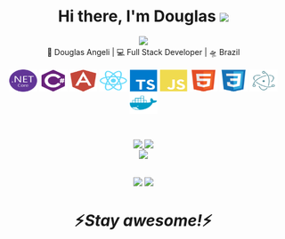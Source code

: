 <div align="center">
   <h1>Hi there, I'm Douglas <img src="https://media.giphy.com/media/hvRJCLFzcasrR4ia7z/giphy.gif" height="25px"> </h1>     
   <img src="https://pronoun.cyou/x/y?subject=He&object=Him&posessive=His&colour=20232A&height=20"> 
</div>
<div align="center">
🙎 Douglas Angeli | 💻 Full Stack Developer | 🛸 Brazil
</div>


<div align="center" style="display: inline_block">
  <br>
  <img align="center" height="40" width="50" target="_blank" src="https://raw.githubusercontent.com/devicons/devicon/master/icons/dotnetcore/dotnetcore-original.svg">
  <img align="center" height="40" width="50" target="_blank" src="https://raw.githubusercontent.com/devicons/devicon/master/icons/csharp/csharp-plain.svg">
  <img align="center" height="40" width="50" target="_blank" src="https://raw.githubusercontent.com/devicons/devicon/master/icons/angularjs/angularjs-plain.svg">
  <img align="center" height="40" width="50" target="_blank" src="https://raw.githubusercontent.com/devicons/devicon/master/icons/react/react-original.svg">
  <img align="center" height="40" width="50" target="_blank" src="https://raw.githubusercontent.com/devicons/devicon/master/icons/typescript/typescript-plain.svg">
  <img align="center" height="40" width="50" target="_blank" src="https://raw.githubusercontent.com/devicons/devicon/master/icons/javascript/javascript-plain.svg">
  <img align="center" height="40" width="50" target="_blank" src="https://raw.githubusercontent.com/devicons/devicon/master/icons/html5/html5-original.svg">
  <img align="center" height="40" width="50" target="_blank" src="https://raw.githubusercontent.com/devicons/devicon/master/icons/css3/css3-original.svg">
  <img align="center" height="40" width="50" target="_blank" src="https://raw.githubusercontent.com/devicons/devicon/master/icons/electron/electron-original.svg">
  <img align="center" height="40" width="50" target="_blank" src="https://raw.githubusercontent.com/devicons/devicon/master/icons/docker/docker-plain.svg">  
</div>

<br>

## 
<div align="center">
  <a href="https://github.com/douglasangeli">
  <img height="180em" src="https://github-readme-stats.vercel.app/api/top-langs/?username=douglasangeli&layout=compact&langs_count=10&theme=react&hide_border=true"/>  
  <img height="180em" src="https://github-readme-stats.vercel.app/api?username=douglasangeli&show_icons=true&theme=react&include_all_commits=true&count_private=true&hide=stars&hide_border=true"/>  
</div>
  
<div align="center">
   <img src="https://github.com/douglasangeli/douglasangeli/blob/output/github-contribution-grid-snake.svg" />
</div>

##

<div align="center">
  <a href = "mailto:douglasangeli92@gmail.com"><img src="https://img.shields.io/badge/-Gmail-%23333?style=for-the-badge&logo=gmail&logoColor=white" target="_blank"></a>
  <a href="https://www.linkedin.com/in/douglas-angeli" target="_blank"><img src="https://img.shields.io/badge/-LinkedIn-%230077B5?style=for-the-badge&logo=linkedin&logoColor=white" target="_blank"></a>  
</div>

<h1 align='center'>⚡️<i>Stay awesome!</i>⚡️</h1>
